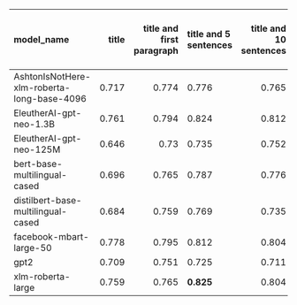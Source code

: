| model_name                                 |   title |   title and first paragraph | title and 5 sentences   |   title and 10 sentences |   title and first sentence each paragraph |   raw text |
|:-------------------------------------------|--------:|----------------------------:|:------------------------|-------------------------:|------------------------------------------:|-----------:|
| AshtonIsNotHere-xlm-roberta-long-base-4096 |   0.717 |                       0.774 | 0.776                   |                    0.765 |                                     0.758 |      0.749 |
| EleutherAI-gpt-neo-1.3B                    |   0.761 |                       0.794 | 0.824                   |                    0.812 |                                     0.81  |      0.796 |
| EleutherAI-gpt-neo-125M                    |   0.646 |                       0.73  | 0.735                   |                    0.752 |                                     0.78  |      0.782 |
| bert-base-multilingual-cased               |   0.696 |                       0.765 | 0.787                   |                    0.776 |                                     0.76  |      0.772 |
| distilbert-base-multilingual-cased         |   0.684 |                       0.759 | 0.769                   |                    0.735 |                                     0.755 |      0.754 |
| facebook-mbart-large-50                    |   0.778 |                       0.795 | 0.812                   |                    0.804 |                                     0.799 |      0.771 |
| gpt2                                       |   0.709 |                       0.751 | 0.725                   |                    0.711 |                                     0.754 |      0.763 |
| xlm-roberta-large                          |   0.759 |                       0.765 | **0.825**               |                    0.804 |                                     0.784 |      0.77  |